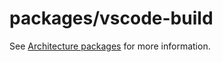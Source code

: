 # packages/vscode-build

See [Architecture packages](../../docs/development/architecture-packages.md#vscode-build) for more information.
